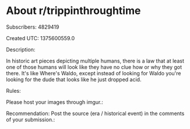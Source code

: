 # About r/trippinthroughtime

Subscribers: 4829419

Created UTC: 1375600559.0

Description:

In historic art pieces depicting multiple humans, there is a law that at least one of those humans will look like they have no clue how or why they got there. It's like Where's Waldo, except instead of looking for Waldo you're looking for the dude that looks like he just dropped acid.

Rules:

Please host your images through imgur.: 

Recommendation: Post the source (era / historical event) in the comments of your submission.: 

